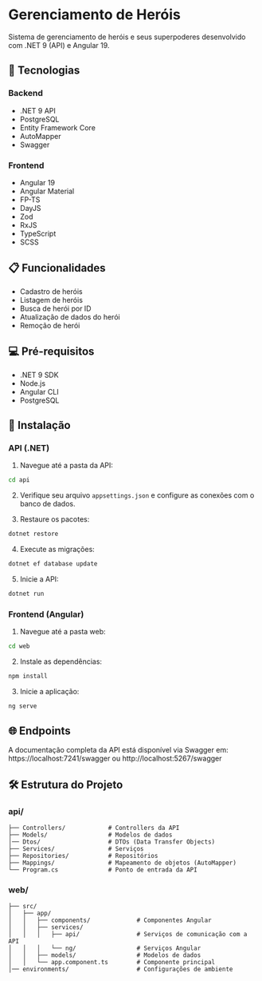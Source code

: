 # Gerenciamento de Heróis

Sistema de gerenciamento de heróis e seus superpoderes desenvolvido com .NET 9 (API) e Angular 19.


## 🚀 Tecnologias

### Backend
- .NET 9 API
- PostgreSQL
- Entity Framework Core
- AutoMapper
- Swagger

### Frontend
- Angular 19
- Angular Material
- FP-TS
- DayJS
- Zod
- RxJS
- TypeScript
- SCSS

## 📋 Funcionalidades

- Cadastro de heróis
- Listagem de heróis
- Busca de herói por ID
- Atualização de dados do herói
- Remoção de herói

## 💻 Pré-requisitos

- .NET 9 SDK
- Node.js
- Angular CLI
- PostgreSQL

## 🔧 Instalação

### API (.NET)
1. Navegue até a pasta da API:
```bash
cd api
```

2. Verifique seu arquivo `appsettings.json` e configure as conexões com o banco de dados.

3. Restaure os pacotes:
```bash
dotnet restore
```

4. Execute as migrações:
```bash
dotnet ef database update
```

5. Inicie a API:
```bash
dotnet run
```


### Frontend (Angular)

1. Navegue até a pasta web:
```bash
cd web
```

2. Instale as dependências:
```bash
npm install
```

3. Inicie a aplicação:
```bash
ng serve
```


## 🌐 Endpoints

A documentação completa da API está disponível via Swagger em: https://localhost:7241/swagger ou http://localhost:5267/swagger

## 🛠️ Estrutura do Projeto

### api/
```
├── Controllers/            # Controllers da API
├── Models/                 # Modelos de dados       
│── Dtos/                   # DTOs (Data Transfer Objects)
├── Services/               # Serviços
├── Repositories/           # Repositórios
├── Mappings/               # Mapeamento de objetos (AutoMapper)
└── Program.cs              # Ponto de entrada da API
```

### web/
```
├── src/
│   ├── app/
│   │   ├── components/             # Componentes Angular
│   │   ├── services/
│   │   │   ├── api/                # Serviços de comunicação com a API
│   │   │   └── ng/                 # Serviços Angular  
│   │   ├── models/                 # Modelos de dados  
│   │   └── app.component.ts        # Componente principal
│── environments/                   # Configurações de ambiente
```